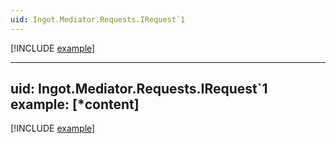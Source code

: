 ```yaml
---
uid: Ingot.Mediator.Requests.IRequest`1
---
```


[!INCLUDE [example](../Fragments/marker-devx-tip.md)]

---
uid: Ingot.Mediator.Requests.IRequest`1
example: [*content]
---

[!INCLUDE [example](../Fragments/request-example.md)]